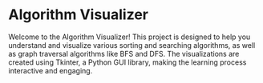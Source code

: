 # Algorithm Visualizer

Welcome to the Algorithm Visualizer! This project is designed to help you understand and visualize various sorting and searching algorithms, as well as graph traversal algorithms like BFS and DFS. The visualizations are created using Tkinter, a Python GUI library, making the learning process interactive and engaging.